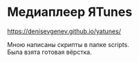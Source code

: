 # Медиаплеер ЯTunes  
https://denisevgenev.github.io/yatunes/  
  
Мною написаны скрипты в папке scripts.  
Была взята готовая вёрстка.  
